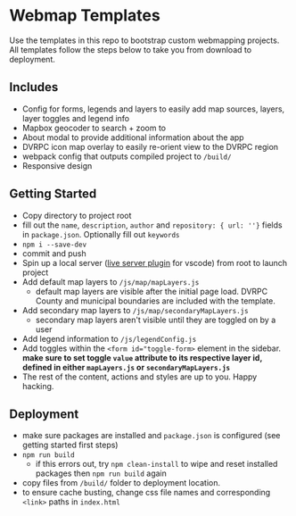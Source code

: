 # Webmap Templates
Use the templates in this repo to bootstrap custom webmapping projects. All templates follow the steps below to take you from download to deployment. 

## Includes
- Config for forms, legends and layers to easily add map sources, layers, layer toggles and legend info
- Mapbox geocoder to search + zoom to
- About modal to provide additional information about the app
- DVRPC icon map overlay to easily re-orient view to the DVRPC region
- webpack config that outputs compiled project to `/build/`
- Responsive design

## Getting Started
- Copy directory to project root
- fill out the `name`, `description`, `author` and `repository: { url: ''}` fields in `package.json`. Optionally fill out `keywords`
- `npm i --save-dev`
- commit and push
- Spin up a local server ([live server plugin](https://marketplace.visualstudio.com/items?itemName=ritwickdey.LiveServer) for vscode) from root to launch project
- Add default map layers to `/js/map/mapLayers.js`
    - default map layers are visible after the initial page load. DVRPC County and municipal boundaries are included with the template. 
- Add secondary map layers to `/js/map/secondaryMapLayers.js`
    - secondary map layers aren't visible until they are toggled on by a user
- Add legend information to `/js/legendConfig.js`
- Add toggles within the `<form id="toggle-form>` element in the sidebar.<strong> make sure to set toggle `value` attribute to its respective layer id, defined in either `mapLayers.js` or `secondaryMapLayers.js`</strong>
- The rest of the content, actions and styles are up to you. Happy hacking. 

## Deployment
- make sure packages are installed and `package.json` is configured (see getting started first steps)
- `npm run build`
    - if this errors out, try `npm clean-install` to wipe and reset installed packages then `npm run build` again
- copy files from `/build/` folder to deployment location.
- to ensure cache busting, change css file names and corresponding `<link>` paths in `index.html`